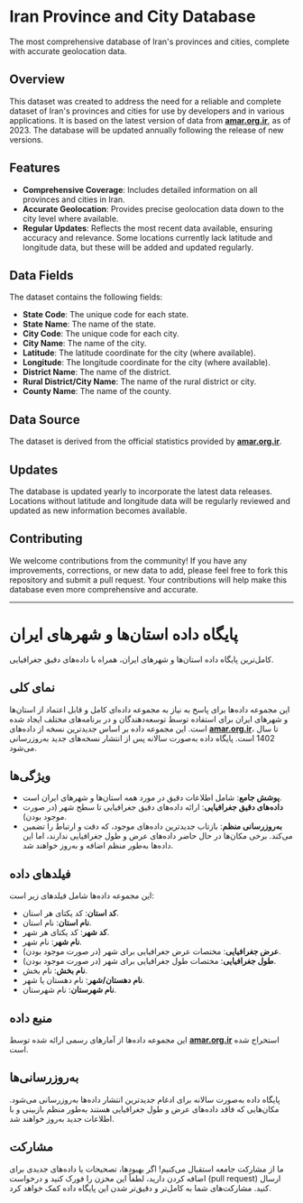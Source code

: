 # Iran Province and City Database

The most comprehensive database of Iran's provinces and cities, complete with accurate geolocation data.

## Overview

This dataset was created to address the need for a reliable and complete dataset of Iran's provinces and cities for use by developers and in various applications. It is based on the latest version of data from **[amar.org.ir](http://amar.org.ir "amar.org.ir")**, as of 2023. The database will be updated annually following the release of new versions.

## Features

- **Comprehensive Coverage**: Includes detailed information on all provinces and cities in Iran.
- **Accurate Geolocation**: Provides precise geolocation data down to the city level where available.
- **Regular Updates**: Reflects the most recent data available, ensuring accuracy and relevance. Some locations currently lack latitude and longitude data, but these will be added and updated regularly.

## Data Fields

The dataset contains the following fields:
- **State Code**: The unique code for each state.
- **State Name**: The name of the state.
- **City Code**: The unique code for each city.
- **City Name**: The name of the city.
- **Latitude**: The latitude coordinate for the city (where available).
- **Longitude**: The longitude coordinate for the city (where available).
- **District Name**: The name of the district.
- **Rural District/City Name**: The name of the rural district or city.
- **County Name**: The name of the county.

## Data Source

The dataset is derived from the official statistics provided by **[amar.org.ir](http://amar.org.ir "amar.org.ir")**.

## Updates

The database is updated yearly to incorporate the latest data releases. Locations without latitude and longitude data will be regularly reviewed and updated as new information becomes available.

## Contributing

We welcome contributions from the community! If you have any improvements, corrections, or new data to add, please feel free to fork this repository and submit a pull request. Your contributions will help make this database even more comprehensive and accurate.


---
# پایگاه داده استان‌ها و شهرهای ایران

کامل‌ترین پایگاه داده استان‌ها و شهرهای ایران، همراه با داده‌های دقیق جغرافیایی.

## نمای کلی

این مجموعه داده‌ها برای پاسخ به نیاز به مجموعه داده‌ای کامل و قابل اعتماد از استان‌ها و شهرهای ایران برای استفاده توسط توسعه‌دهندگان و در برنامه‌های مختلف ایجاد شده است. این مجموعه داده بر اساس جدیدترین نسخه از داده‌های **[amar.org.ir](http://amar.org.ir "amar.org.ir")**، تا سال 1402 است. پایگاه داده به‌صورت سالانه پس از انتشار نسخه‌های جدید به‌روزرسانی می‌شود.

## ویژگی‌ها

- **پوشش جامع**: شامل اطلاعات دقیق در مورد همه استان‌ها و شهرهای ایران است.
- **داده‌های دقیق جغرافیایی**: ارائه داده‌های دقیق جغرافیایی تا سطح شهر (در صورت موجود بودن).
- **به‌روزرسانی منظم**: بازتاب جدیدترین داده‌های موجود، که دقت و ارتباط را تضمین می‌کند. برخی مکان‌ها در حال حاضر داده‌های عرض و طول جغرافیایی ندارند، اما این داده‌ها به‌طور منظم اضافه و به‌روز خواهند شد.

## فیلدهای داده

این مجموعه داده‌ها شامل فیلدهای زیر است:
- **کد استان**: کد یکتای هر استان.
- **نام استان**: نام استان.
- **کد شهر**: کد یکتای هر شهر.
- **نام شهر**: نام شهر.
- **عرض جغرافیایی**: مختصات عرض جغرافیایی برای شهر (در صورت موجود بودن).
- **طول جغرافیایی**: مختصات طول جغرافیایی برای شهر (در صورت موجود بودن).
- **نام بخش**: نام بخش.
- **نام دهستان/شهر**: نام دهستان یا شهر.
- **نام شهرستان**: نام شهرستان.

## منبع داده

این مجموعه داده‌ها از آمارهای رسمی ارائه شده توسط **[amar.org.ir](http://amar.org.ir "amar.org.ir")** استخراج شده است.

## به‌روزرسانی‌ها

پایگاه داده به‌صورت سالانه برای ادغام جدیدترین انتشار داده‌ها به‌روزرسانی می‌شود. مکان‌هایی که فاقد داده‌های عرض و طول جغرافیایی هستند به‌طور منظم بازبینی و با اطلاعات جدید به‌روز خواهند شد.

## مشارکت

ما از مشارکت جامعه استقبال می‌کنیم! اگر بهبودها، تصحیحات یا داده‌های جدیدی برای اضافه کردن دارید، لطفاً این مخزن را فورک کنید و درخواست (pull request) ارسال کنید. مشارکت‌های شما به کامل‌تر و دقیق‌تر شدن این پایگاه داده کمک خواهد کرد.
